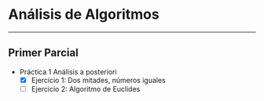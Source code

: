# Análisis de Algoritmos

---
## Primer Parcial
- Práctica 1
	Análisis a posteriori
	- [x] Ejercicio 1: Dos mitades, números iguales
	- [ ] Ejercicio 2: Algoritmo de Euclides
